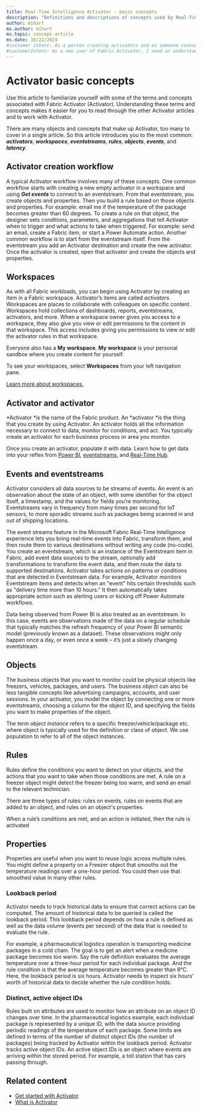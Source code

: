 ```yaml
---
title: Real-Time Intelligence Activator - basic concepts
description: "Definitions and descriptions of concepts used by Real-Time Intelligence Activator. These include: eventstreams, rules, events, objects, activators, and more."
author: mihart
ms.author: mihart
ms.topic: concept-article
ms.date: 10/22/2024
#customer intent: As a person creating activators and as someone consuming activators I want to understand how activators are created and how they work. 
#customerIntent: As a new user of Fabric Activator, I need an understanding of the basic concepts of Activator. By understanding the pieces that make up Activator, I can more easily create and use Activator on my own.
---
```


# Activator basic concepts

Use this article to familiarize yourself with some of the terms and concepts associated with Fabric Activator (Activator). Understanding these terms and concepts makes it easier for you to read through the other Activator articles and to work with Activator.

There are many objects and concepts that make up Activator, too many to cover in a single article. So this article introduces you to the most common:  ***activators***, ***workspaces***, **_eventstreams_**, **_rules_**, **_objects_**,  **_events_**, and ***latency***.

## Activator creation workflow

A typical Activator workflow involves many of these concepts. One common workflow starts with creating a new empty activator in a workspace and using ***Get events*** to connect to an eventstream. From that eventstream, you create objects and properties. Then you build a rule based on those objects and properties. For example: email me if the temperature of the package becomes greater than 60 degrees. To create a rule on that object, the designer sets conditions, parameters, and aggregations that tell Activator when to trigger and what actions to take when triggered. For example: send an email, create a Fabric item, or start a Power Automate action. Another common workflow is to start from the eventstream itself. From the eventstream you add an Activator destination and create the new activator. Once the activator is created, open that activator and create the objects and properties. 

## Workspaces

As with all Fabric workloads, you can begin using Activator by creating an item in a Fabric workspace. Activator’s items are called *activators.* Workspaces are places to collaborate with colleagues on specific content. Workspaces hold collections of dashboards, reports, eventstreams, activators, and more. When a workspace owner gives you access to a workspace, they also give you view or edit permissions to the content in that workspace. This access includes giving you permissions to view or edit the activator rules in that workspace.

Everyone also has a **My workspace**. **My workspace** is your personal sandbox where you create content for yourself.

To see your workspaces, select **Workspaces** from your left navigation pane.

[Learn more about workspaces.](/power-bi/consumer/end-user-workspaces)

## Activator and activator

*Activator *is the name of the Fabric product. An *activator *is the thing that you create by using Activator. An activator holds all the information necessary to connect to data, monitor for conditions, and act. You typically create an activator for each business process or area you monitor.

Once you create an activator, populate it with data. Learn how to get data into your reflex from [Power BI](data-activator-get-data-power-bi.md), [eventstreams](data-activator-get-data-eventstreams.md), and [Real-Time Hub](data-activator-get-data-real-time-hub.md).

## Events and eventstreams

Activator considers all data sources to be streams of events. An event is an observation about the state of an object, with some identifier for the object itself, a timestamp, and the values for fields you’re monitoring. Eventstreams vary in frequency from many times per second for IoT sensors, to more sporadic streams such as packages being scanned in and out of shipping locations.

The event streams feature in the Microsoft Fabric Real-Time Intelligence experience lets you bring real-time events into Fabric, transform them, and then route them to various destinations without writing any code (no-code). You create an eventstream, which is an instance of the Eventstream item in Fabric, add event data sources to the stream, optionally add transformations to transform the event data, and then route the data to supported destinations. Activator takes actions on patterns or conditions that are detected in Eventstream data. For example, Activator monitors Eventstream items and detects when an "event" hits certain thresholds such as "delivery time more than 10 hours."  It then automatically takes appropriate action such as alerting users or kicking off Power Automate workflows.

Data being observed from Power BI is also treated as an eventstream. In this case, events are observations made of the data on a regular schedule that typically matches the refresh frequency of your Power BI semantic model (previously known as a dataset). These observations might only happen once a day, or even once a week – it’s just a slowly changing eventstream.

## Objects

The business objects that you want to monitor could be physical objects like freezers, vehicles, packages, and users. The business object can also be less tangible concepts like advertising campaigns, accounts, and user sessions. In your activator, you model the object by connecting one or more eventstreams, choosing a column for the object ID, and specifying the fields you want to make properties of the object.

The term *object instance* refers to a specific freezer/vehicle/package etc. where object is typically used for the definition or class of object. We use population to refer to all of the object instances.

## Rules

Rules define the conditions you want to detect on your objects, and the actions that you want to take when those conditions are met. A rule on a freezer object might detect the freezer being too warm, and send an email to the relevant technician.

There are three types of rules: rules on events, rules on events that are added to an object, and rules on an object's properties.  

When a rule’s conditions are met, and an action is initiated, then the rule is activated

## Properties

Properties are useful when you want to reuse logic across multiple rules. You might define a property on a Freezer object that smooths out the temperature readings over a one-hour period. You could then use that smoothed value in many other rules.

### Lookback period 

Activator needs to track historical data to ensure that correct actions can be computed. The amount of historical data to be queried is called the lookback period. This lookback period depends on how a rule is defined as well as the data volume (events per second) of the data that is needed to evaluate the rule. 

For example, a pharmaceutical logistics operation is transporting medicine packages in a cold chain. The goal is to get an alert when a medicine package becomes too warm. Say the rule definition evaluates the average temperature over a three-hour period for each individual package. And the rule condition is that the average temperature becomes greater than 8°C. Here, the lookback period is six hours. Activator needs to inspect six hours’ worth of historical data to decide whether the rule condition holds. 

### Distinct, active object IDs 

Rules built on attributes are used to monitor how an attribute on an object ID changes over time. In the pharmaceutical logistics example, each individual package is represented by a unique ID, with the data source providing periodic readings of the temperature of each package. Some limits are defined in terms of the number of distinct object IDs (the number of packages) being tracked by Activator within the lookback period. Activator tracks active object IDs. An active object IDs is an object where events are arriving within the stored period. For example, a toll station that has cars passing through.

## Related content

- [Get started with Activator](data-activator-get-started.md)
- [What is Activator](data-activator-introduction.md)
